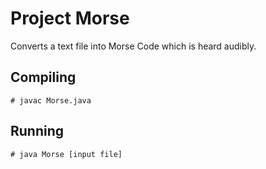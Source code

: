 Project Morse
=====

Converts a text file into Morse Code which is heard audibly.

Compiling
-----
    # javac Morse.java

Running
-----
    # java Morse [input file]